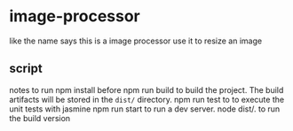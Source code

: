 # image-processor
like the name says this is a image processor use it to resize an image 
## script 
 notes to run npm install before
   npm run build to build the project. The build artifacts will be stored in the `dist/` directory.
   npm run test to to execute the unit tests with jasmine
   npm run start to run a dev server.
   node dist/. to run the build version
 
 

